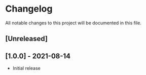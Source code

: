 # Changelog
All notable changes to this project will be documented in this file.

## [Unreleased]


## [1.0.0] - 2021-08-14
- Initial release